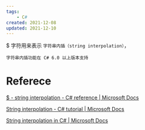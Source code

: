 ```yaml
---
tags:
    - C#
created: 2021-12-08
updated: 2021-12-10
---
```


$ 字符用来表示 `字符串内插（string interpolation）`，

```ad-note
字符串内插功能在 C# 6.0 以上版本支持
```


# Referece

[$ - string interpolation - C# reference | Microsoft Docs](https://docs.microsoft.com/en-us/dotnet/csharp/language-reference/tokens/interpolated)

[String interpolation - C# tutorial | Microsoft Docs](https://docs.microsoft.com/en-us/dotnet/csharp/tutorials/exploration/interpolated-strings-local)

[String interpolation in C# | Microsoft Docs](https://docs.microsoft.com/en-us/dotnet/csharp/tutorials/string-interpolation)